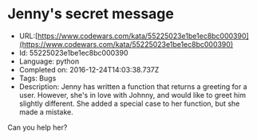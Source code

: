 # Jenny's secret message

 - URL:[https://www.codewars.com/kata/55225023e1be1ec8bc000390](https://www.codewars.com/kata/55225023e1be1ec8bc000390)
 - Id: 55225023e1be1ec8bc000390
 - Language: python
 - Completed on: 2016-12-24T14:03:38.737Z
 - Tags: Bugs
 - Description:
Jenny has written a function that returns a greeting for a user. However, she's in love with Johnny, and would like to greet him slightly different. She added a special case to her function, but she made a mistake.

Can you help her?
